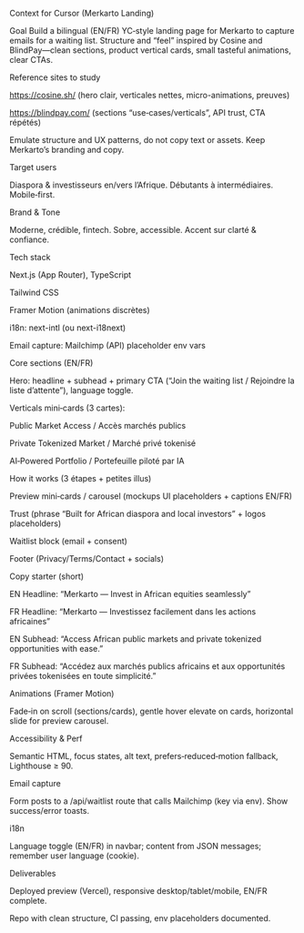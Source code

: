 Context for Cursor (Merkarto Landing)

Goal
Build a bilingual (EN/FR) YC‑style landing page for Merkarto to capture emails for a waiting list. Structure and “feel” inspired by Cosine and BlindPay—clean sections, product vertical cards, small tasteful animations, clear CTAs.

Reference sites to study

https://cosine.sh/
 (hero clair, verticales nettes, micro-animations, preuves)

https://blindpay.com/
 (sections “use‑cases/verticals”, API trust, CTA répétés)

Emulate structure and UX patterns, do not copy text or assets. Keep Merkarto’s branding and copy.

Target users

Diaspora & investisseurs en/vers l’Afrique. Débutants à intermédiaires. Mobile‑first.

Brand & Tone

Moderne, crédible, fintech. Sobre, accessible. Accent sur clarté & confiance.

Tech stack

Next.js (App Router), TypeScript

Tailwind CSS

Framer Motion (animations discrètes)

i18n: next-intl (ou next-i18next)

Email capture: Mailchimp (API) placeholder env vars

Core sections (EN/FR)

Hero: headline + subhead + primary CTA (“Join the waiting list / Rejoindre la liste d’attente”), language toggle.

Verticals mini‑cards (3 cartes):

Public Market Access / Accès marchés publics

Private Tokenized Market / Marché privé tokenisé

AI‑Powered Portfolio / Portefeuille piloté par IA

How it works (3 étapes + petites illus)

Preview mini‑cards / carousel (mockups UI placeholders + captions EN/FR)

Trust (phrase “Built for African diaspora and local investors” + logos placeholders)

Waitlist block (email + consent)

Footer (Privacy/Terms/Contact + socials)

Copy starter (short)

EN Headline: “Merkarto — Invest in African equities seamlessly”

FR Headline: “Merkarto — Investissez facilement dans les actions africaines”

EN Subhead: “Access African public markets and private tokenized opportunities with ease.”

FR Subhead: “Accédez aux marchés publics africains et aux opportunités privées tokenisées en toute simplicité.”

Animations (Framer Motion)

Fade‑in on scroll (sections/cards), gentle hover elevate on cards, horizontal slide for preview carousel.

Accessibility & Perf

Semantic HTML, focus states, alt text, prefers‑reduced‑motion fallback, Lighthouse ≥ 90.

Email capture

Form posts to a /api/waitlist route that calls Mailchimp (key via env). Show success/error toasts.

i18n

Language toggle (EN/FR) in navbar; content from JSON messages; remember user language (cookie).

Deliverables

Deployed preview (Vercel), responsive desktop/tablet/mobile, EN/FR complete.

Repo with clean structure, CI passing, env placeholders documented.